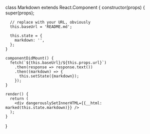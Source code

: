 class Markdown extends React.Component {
    constructor(props) {
      super(props);
      
      // replace with your URL, obviously
      this.baseUrl = 'README.md';
      
      this.state = {
        markdown: '',
      };
    }

    componentDidMount() {
      fetch(`${this.baseUrl}/${this.props.url}`)
        .then(response => response.text())
        .then((markdown) => {
          this.setState({markdown});
        });
    }

    render() {
      return (
        <div dangerouslySetInnerHTML={{__html: marked(this.state.markdown)}} />
      );
    }
}
